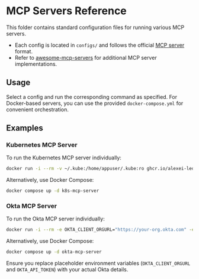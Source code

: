 # MCP Servers Reference

This folder contains standard configuration files for running various MCP servers.
- Each config is located in `configs/` and follows the official [MCP server](https://github.com/modelcontextprotocol/servers) format.
- Refer to [awesome-mcp-servers](https://github.com/punkpeye/awesome-mcp-servers) for additional MCP server implementations.

## Usage

Select a config and run the corresponding command as specified. For Docker-based servers, you can use the provided `docker-compose.yml` for convenient orchestration.

## Examples

### Kubernetes MCP Server

To run the Kubernetes MCP server individually:

```bash
docker run -i --rm -v ~/.kube:/home/appuser/.kube:ro ghcr.io/alexei-led/k8s-mcp-server:latest
```

Alternatively, use Docker Compose:

```bash
docker compose up -d k8s-mcp-server
```

### Okta MCP Server

To run the Okta MCP server individually:

```bash
docker run -i --rm -e OKTA_CLIENT_ORGURL="https://your-org.okta.com" -e OKTA_API_TOKEN="your_api_token" fctrid/okta-mcp-server-stdio:latest
```

Alternatively, use Docker Compose:

```bash
docker compose up -d okta-mcp-server
```

Ensure you replace placeholder environment variables (`OKTA_CLIENT_ORGURL` and `OKTA_API_TOKEN`) with your actual Okta details.

